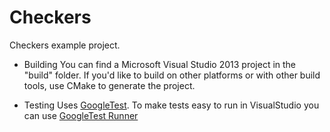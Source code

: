 Checkers
========

Checkers example project.

* Building
You can find a Microsoft Visual Studio 2013 project in the "build" folder.
If you'd like to build on other platforms or with other build tools, use CMake to generate the project.

* Testing
Uses [GoogleTest](https://code.google.com/p/googletest/). To make tests easy to run in VisualStudio you can use [GoogleTest Runner](https://visualstudiogallery.msdn.microsoft.com/9dd47c21-97a6-4369-b326-c562678066f0)
